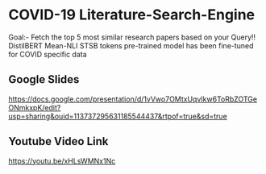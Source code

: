 # COVID-19 Literature-Search-Engine
Goal:- Fetch the top 5 most similar research papers based on your Query!! \
DistilBERT Mean-NLI STSB tokens pre-trained model has been fine-tuned for COVID specific data

## Google Slides
https://docs.google.com/presentation/d/1vVwo7OMtxUqvIkw6ToRbZOTGeONmkxpK/edit?usp=sharing&ouid=113737295631185544437&rtpof=true&sd=true

## Youtube Video Link
https://youtu.be/xHLsWMNx1Nc
